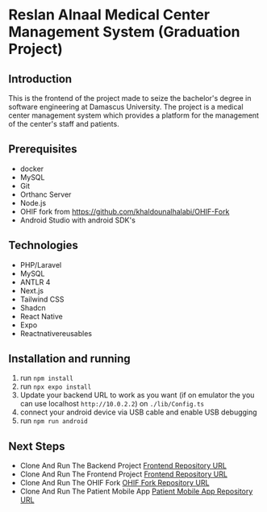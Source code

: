# Reslan Alnaal Medical Center Management System (Graduation Project)

## Introduction
This is the frontend of the project made to seize the bachelor's degree in software engineering at Damascus University.
The project is a medical center management system which provides a platform for the management of the center's staff and patients.

## Prerequisites
- docker
- MySQL
- Git
- Orthanc Server
- Node.js
- OHIF fork from https://github.com/khaldounalhalabi/OHIF-Fork
- Android Studio with android SDK's

## Technologies
- PHP/Laravel
- MySQL
- ANTLR 4
- Next.js
- Tailwind CSS
- Shadcn
- React Native
- Expo
- Reactnativereusables

## Installation and running
1. run `npm install`
2. run `npx expo install`
3. Update your backend URL to work as you want (if on emulator the you can use localhost `http://10.0.2.2`) on `./lib/Config.ts`
4. connect your android device via USB cable and enable USB debugging
5. run `npm run android`

## Next Steps
- Clone And Run The Backend Project [Frontend Repository URL](https://github.com/khaldounalhalabi/rn-center-backend)
- Clone And Run The Frontend Project [Frontend Repository URL](https://github.com/khaldounalhalabi/rn-center-frontend)
- Clone And Run The OHIF Fork [OHIF Fork Repository URL](https://github.com/khaldounalhalabi/OHIF-Fork)
- Clone And Run The Patient Mobile App [Patient Mobile App Repository URL](https://github.com/khaldounalhalabi/rn-center-patient-mobile-app)

